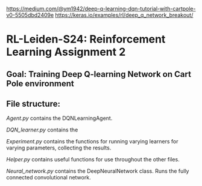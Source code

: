 https://medium.com/@ym1942/deep-q-learning-dqn-tutorial-with-cartpole-v0-5505dbd2409e
https://keras.io/examples/rl/deep_q_network_breakout/


# RL-Leiden-S24: Reinforcement Learning Assignment 2
## Goal: Training Deep Q-learning Network on Cart Pole environment

## File structure:
*Agent.py* contains the DQNLearningAgent.

*DQN_learner.py* contains the 

*Experiment.py* contains the functions for running varying learners for varying parameters, collecting the results.

*Helper.py* contains useful functions for use throughout the other files.

*Neural_network.py* contains the DeepNeuralNetwork class. Runs the fully connected convolutional network.
